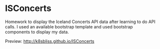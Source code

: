 # ISConcerts
Homework to display the Iceland Concerts API data after learning to do API calls. I used an available bootstrap template and used bootstrap components to display my data.

Preview: http://k8sbliss.github.io/ISConcerts

